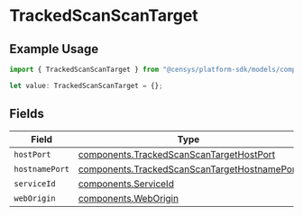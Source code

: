 # TrackedScanScanTarget

## Example Usage

```typescript
import { TrackedScanScanTarget } from "@censys/platform-sdk/models/components";

let value: TrackedScanScanTarget = {};
```

## Fields

| Field                                                                                                        | Type                                                                                                         | Required                                                                                                     | Description                                                                                                  |
| ------------------------------------------------------------------------------------------------------------ | ------------------------------------------------------------------------------------------------------------ | ------------------------------------------------------------------------------------------------------------ | ------------------------------------------------------------------------------------------------------------ |
| `hostPort`                                                                                                   | [components.TrackedScanScanTargetHostPort](../../models/components/trackedscanscantargethostport.md)         | :heavy_minus_sign:                                                                                           | N/A                                                                                                          |
| `hostnamePort`                                                                                               | [components.TrackedScanScanTargetHostnamePort](../../models/components/trackedscanscantargethostnameport.md) | :heavy_minus_sign:                                                                                           | N/A                                                                                                          |
| `serviceId`                                                                                                  | [components.ServiceId](../../models/components/serviceid.md)                                                 | :heavy_minus_sign:                                                                                           | N/A                                                                                                          |
| `webOrigin`                                                                                                  | [components.WebOrigin](../../models/components/weborigin.md)                                                 | :heavy_minus_sign:                                                                                           | N/A                                                                                                          |